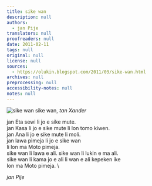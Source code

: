 ```yaml
---
title: sike wan
description: null
authors:
  - jan Pije
translators: null
proofreaders: null
date: 2011-02-11
tags: null
original: null
license: null
sources:
  - https://olukin.blogspot.com/2011/03/sike-wan.html
archives: null
preprocessing: null
accessibility-notes: null
notes: null
---
```


<!-- "File:Unico Anello.png" by Xander. Public Domain. -->
![sike wan](https://upload.wikimedia.org/wikipedia/commons/b/b7/Unico_Anello.png)
sike wan, *tan Xander*

jan Eta sewi li jo e sike mute.  \
jan Kasa li jo e sike mute li lon tomo kiwen.  \
jan Ana li jo e sike mute li moli.  \
jan lawa pimeja li jo e sike wan  \
li lon ma Moto pimeja.  \
sike wan li lawa e ali. sike wan li lukin e ma ali.  \
sike wan li kama jo e ali li wan e ali kepeken ike  \
lon ma Moto pimeja.  \

*jan Pije*
